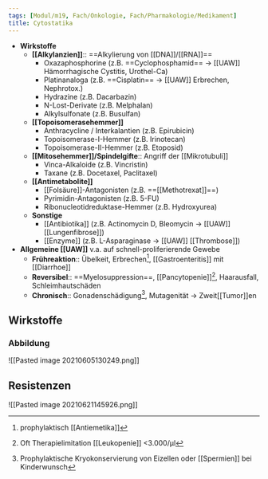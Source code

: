 ```yaml
---
tags: [Modul/m19, Fach/Onkologie, Fach/Pharmakologie/Medikament]
title: Cytostatika
---
```

- **Wirkstoffe**
	- **[[Alkylanzien]]**:: ==Alkylierung von [[DNA]]/[[RNA]]==
		- Oxazaphosphorine (z.B. ==Cyclophosphamid== → [[UAW]] Hämorrhagische Cystitis, Urothel-Ca)
		- Platinanaloga (z.B. ==Cisplatin== → [[UAW]] Erbrechen, Nephrotox.)
		- Hydrazine (z.B. Dacarbazin)
		- N-Lost-Derivate (z.B. Melphalan)
		- Alkylsulfonate (z.B. Busulfan)
	- **[[Topoisomerasehemmer]]**
		- Anthracycline / Interkalantien (z.B. Epirubicin)
		- Topoisomerase-I-Hemmer (z.B. Irinotecan)
		- Topoisomerase-II-Hemmer (z.B. Etoposid)
	- **[[Mitosehemmer]]/Spindelgifte**:: Angriff der [[Mikrotubuli]]
		- Vinca-Alkaloide (z.B. Vincristin)
		- Taxane (z.B. Docetaxel, Paclitaxel)
	- **[[Antimetabolite]]**
		- [[Folsäure]]-Antagonisten (z.B. ==[[Methotrexat]]==)
		- Pyrimidin-Antagonisten (z.B. 5-FU)
		- Ribonucleotidreduktase-Hemmer (z.B. Hydroxyurea)
	- **Sonstige**
		- [[Antibiotika]] (z.B. Actinomycin D, Bleomycin → [[UAW]] [[Lungenfibrose]])
		- [[Enzyme]] (z.B. L-Asparaginase → [[UAW]] [[Thrombose]])
- **Allgemeine [[UAW]]** v.a. auf schnell-proliferierende Gewebe
	- **Frühreaktion**:: Übelkeit, Erbrechen[^2], [[Gastroenteritis]] mit [[Diarrhoe]]
	- **Reversibel**:: ==Myelosuppression==, [[Pancytopenie]][^1], Haarausfall, Schleimhautschäden
	- **Chronisch**:: Gonadenschädigung[^3], Mutagenität → Zweit[[Tumor]]en

## Wirkstoffe

### Abbildung
![[Pasted image 20210605130249.png]]

## Resistenzen
![[Pasted image 20210621145926.png]]

[^1]: Oft Therapielimitation [[Leukopenie]] <3.000/μl
[^2]: prophylaktisch [[Antiemetika]]
[^3]: Prophylaktische Kryokonservierung von Eizellen oder [[Spermien]] bei Kinderwunsch